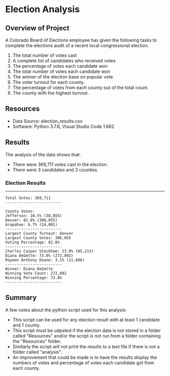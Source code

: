 # Election Analysis

## Overview of Project
A Colorado Board of Elections employee has given the following tasks to complete the elections audit of a recent local
congressional election.

 1. The total number of votes cast
 2. A complete list of candidates who received votes
 3. The percentage of votes each candidate won
 4. The total number of votes each candidate won
 5. The winner of the election base on popular vote.
 6. The voter turnout for each county.
 7. The percentage of votes from each county out of the total count.
 8. The county with the highest turnout.		

## Resources
- Data Source: election_results.csv
- Software: Python 3.7.6, Visual Studio Code 1.662
	
## Results
The analysis of the data shows that:
- There were 369,711 votes cast in the election.
- There were 3 candidates and 3 counties.
### Election Results
-------------------------
    Total Votes: 369,711
    -------------------------

    County Votes:
    Jefferson: 10.5% (38,855)
    Denver: 82.8% (306,055)
    Arapahoe: 6.7% (24,801)
    -------------------------
    Largest County Turnout: Denver
    Largest County Votes: 306,055
    Voting Percentage: 82.8%
    -------------------------
    Charles Casper Stockham: 23.0% (85,213)
    Diana DeGette: 73.8% (272,892)
    Raymon Anthony Doane: 3.1% (11,606)
    -------------------------
    Winner: Diana DeGette
    Winning Vote Count: 272,892
    Winning Percentage: 73.8%
    -------------------------

## Summary
A few notes about the python script used for this analysis:
- This script can be used for any election result with at least 1 candidate and 1 county.
- This script must be udpated if the election data is not stored in a folder called "Resources" and/or the script is not
run from a folder containing the "Resources" folder.
- Similarly the script will not print the results to a text file if there is not a folder called "analysis".
- An improvement that could be made is to have the results display the numbers of votes and percentage of votes
 each candidate got from each county.


